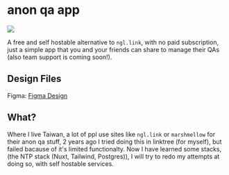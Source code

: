 # anon qa app
![](https://hackatime-badge.hackclub.com/U087ATD163V/anon-ngl-app)

A free and self hostable alternative to `ngl.link`, with no paid subscription, just a simple app that you and your friends can share to manage their QAs (also team support is coming soon!).

## Design Files

Figma: [Figma Design](www.figma.com/design/Rc1A45MnZTXP4Yi4yYyhFP/anon-qa-app-design?node-id=0-1&p=f&t=lZvh4dZWD3jpLZCg-0)

## What?

Where I live Taiwan, a lot of ppl use sites like `ngl.link` or `marshmellow` for their anon qa stuff, 2 years ago I tried doing this in linktree (for myself), but failed bacause of it's limited functionalty. Now I have learned some stacks, (the NTP stack (Nuxt, Tailwind, Postgres)), I will try to redo my attempts at doing so, with self hostable services.

